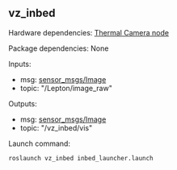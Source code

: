 ## vz_inbed 

Hardware dependencies: [Thermal Camera node](../vz_ros_wrappers/scripts/publish_thermal.py)

Package dependencies: None

Inputs:
- msg: [sensor_msgs/Image](http://docs.ros.org/en/noetic/api/sensor_msgs/html/msg/Image.html)
- topic: "/Lepton/image_raw"

Outputs:
- msg: [sensor_msgs/Image](http://docs.ros.org/en/noetic/api/sensor_msgs/html/msg/Image.html)
- topic: "/vz_inbed/vis"

Launch command:
```
roslaunch vz_inbed inbed_launcher.launch
```
